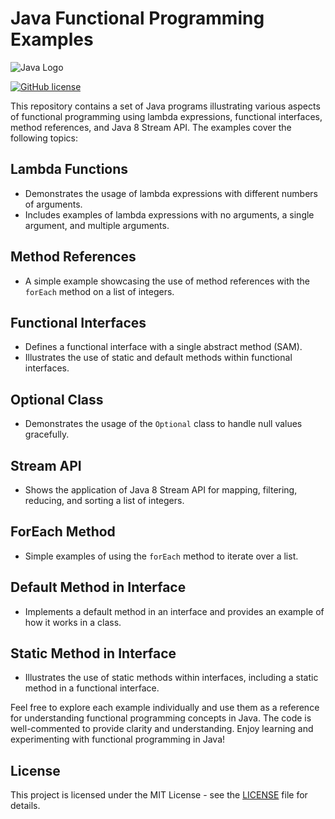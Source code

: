 # Java Functional Programming Examples

![Java Logo](https://logos-world.net/wp-content/uploads/2022/07/Java-Logo.png=20x20)

[![GitHub license](https://img.shields.io/badge/license-MIT-blue.svg)](https://github.com/your-username/your-repository-name/blob/main/LICENSE)

This repository contains a set of Java programs illustrating various aspects of functional programming using lambda expressions, functional interfaces, method references, and Java 8 Stream API. The examples cover the following topics:

## Lambda Functions

- Demonstrates the usage of lambda expressions with different numbers of arguments.
- Includes examples of lambda expressions with no arguments, a single argument, and multiple arguments.

## Method References

- A simple example showcasing the use of method references with the `forEach` method on a list of integers.

## Functional Interfaces

- Defines a functional interface with a single abstract method (SAM).
- Illustrates the use of static and default methods within functional interfaces.

## Optional Class

- Demonstrates the usage of the `Optional` class to handle null values gracefully.

## Stream API

- Shows the application of Java 8 Stream API for mapping, filtering, reducing, and sorting a list of integers.

## ForEach Method

- Simple examples of using the `forEach` method to iterate over a list.

## Default Method in Interface

- Implements a default method in an interface and provides an example of how it works in a class.

## Static Method in Interface

- Illustrates the use of static methods within interfaces, including a static method in a functional interface.

Feel free to explore each example individually and use them as a reference for understanding functional programming concepts in Java. The code is well-commented to provide clarity and understanding. Enjoy learning and experimenting with functional programming in Java!

## License

This project is licensed under the MIT License - see the [LICENSE](LICENSE) file for details.
